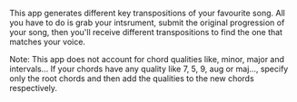 This app generates different key transpositions of your favourite song. 
All you have to do is grab your intsrument, submit the original progression of your song, then you'll receive different transpositions to find the one that matches your voice.

Note: This app does not account for chord qualities like, minor, major and intervals... 
If your chords have any quality like 7, 5, 9, aug or maj..., specify only the root chords and then add the qualities to the new chords respectively.

